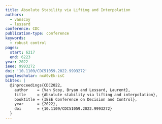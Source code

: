 ```yaml
---
title: Absolute Stability via Lifting and Interpolation
authors:
  - vanscoy
  - lessard
conference: CDC
publication-type: conference
keywords:
  - robust control
pages:
  start: 6217
  end: 6223
year: 2022
ieee: 9993272
doi: '10.1109/CDC51059.2022.9993272'
googlescholar: nxA0vEk-isC
bibtex: |
  @inproceedings{CDC2022,
    author    = {Van Scoy, Bryan and Lessard, Laurent},
    title     = {Absolute stability via lifting and interpolation},
    booktitle = {IEEE Conference on Decision and Control},
    year      = {2022},
    doi       = {10.1109/CDC51059.2022.9993272}
  }
---
```

